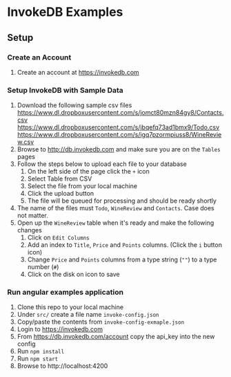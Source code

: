 # InvokeDB Examples

## Setup

### Create an Account
1. Create an account at https://invokedb.com

### Setup InvokeDB with Sample Data
1. Download the following sample csv files
    https://www.dl.dropboxusercontent.com/s/jomct80mzn84gy8/Contacts.csv  
    https://www.dl.dropboxusercontent.com/s/jbqefq73ad1bmx9/Todo.csv  
    https://www.dl.dropboxusercontent.com/s/igq7pzormpiuss8/WineReview.csv  
1. Browse to http://db.invokedb.com and make sure you are on the `Tables` pages
2. Follow the steps below to upload each file to your database
   1. On the left side of the page click the `+` icon
   2. Select Table from CSV
   3. Select the file from your local machine
   4. Click the upload button
   5. The file will be queued for processing and should be ready shortly
3. The name of the files must `Todo`, `WineReview` and `Contacts`. Case does not matter.
4. Open up the `WineReview` table when it's ready and make the following changes
   1. Click on `Edit Columns`
   2. Add an index to `Title`, `Price` and `Points` columns. (Click the `i` button icon)
   3. Change `Price` and `Points` columns from a type string (`""`) to a type number (`#`)
   4. Click on the disk on icon to save

### Run angular examples application
1. Clone this repo to your local machine
2. Under `src/` create a file name `invoke-config.json`
3. Copy/paste the contents from `invoke-config-exmaple.json`
4. Login to https://invokedb.com
5. From https://db.invokedb.com/account copy the api_key into the new config
6. Run `npm install`
7. Run `npm start`
8. Browse to http://localhost:4200